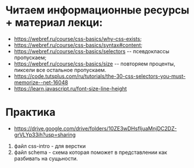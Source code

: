﻿# Читаем информационные ресурсы + материал лекци:
 * https://webref.ru/course/css-basics/why-css-exists;
 * https://webref.ru/course/css-basics/syntax#content;
 * https://webref.ru/course/css-basics/selectors -- псевдоклассы пропускаем;
 * https://webref.ru/course/css-basics/size -- повторяем проценты, пиксели все остальное пропускаем.
 * https://code.tutsplus.com/ru/tutorials/the-30-css-selectors-you-must-memorize--net-16048
 * https://learn.javascript.ru/font-size-line-height

 # Практика
* https://drive.google.com/drive/folders/10ZE3wDHsfIjuaMnjDC2DZ-grVLYp33ih?usp=sharing
 1. файл css-intro - для верстки
 2. файл schema -  схема которая поможет в представлении как разбивать на сущьности.

